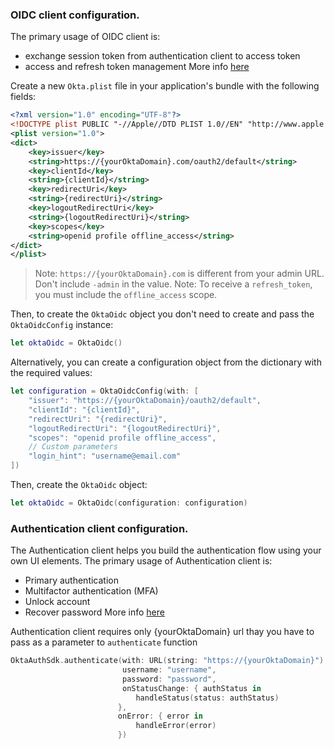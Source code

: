 ### OIDC client configuration.

The primary usage of OIDC client is:
- exchange session token from authentication client to access token
- access and refresh token management
More info [here](https://github.com/okta/okta-oidc-ios)

Create a new `Okta.plist` file in your application's bundle with the following fields:

```xml
<?xml version="1.0" encoding="UTF-8"?>
<!DOCTYPE plist PUBLIC "-//Apple//DTD PLIST 1.0//EN" "http://www.apple.com/DTDs/PropertyList-1.0.dtd">
<plist version="1.0">
<dict>
    <key>issuer</key>
    <string>https://{yourOktaDomain}.com/oauth2/default</string>
    <key>clientId</key>
    <string>{clientId}</string>
    <key>redirectUri</key>
    <string>{redirectUri}</string>
    <key>logoutRedirectUri</key>
    <string>{logoutRedirectUri}</string>
    <key>scopes</key>
    <string>openid profile offline_access</string>
</dict>
</plist>
```
> Note: `https://{yourOktaDomain}.com` is different from your admin URL. Don't include `-admin` in the value.
> Note: To receive a `refresh_token`, you must include the `offline_access` scope.

Then, to create the `OktaOidc` object you don't need to create and pass the `OktaOidcConfig` instance:

```swift
let oktaOidc = OktaOidc()
```

Alternatively, you can create a configuration object from the dictionary with the required values:

```swift
let configuration = OktaOidcConfig(with: [
    "issuer": "https://{yourOktaDomain}/oauth2/default",
    "clientId": "{clientId}",
    "redirectUri": "{redirectUri}",
    "logoutRedirectUri": "{logoutRedirectUri}",
    "scopes": "openid profile offline_access",
    // Custom parameters
    "login_hint": "username@email.com"
])
```

Then, create the `OktaOidc` object:
```swift
let oktaOidc = OktaOidc(configuration: configuration)
```

### Authentication client configuration.

The Authentication client helps you build the authentication flow using your own UI elements. The primary usage of Authentication client is:
- Primary authentication
- Multifactor authentication (MFA)
- Unlock account
- Recover password
More info [here](https://github.com/okta/okta-auth-swift)

Authentication client requires only {yourOktaDomain} url thay you have to pass as a parameter to `authenticate` function

```swift
OktaAuthSdk.authenticate(with: URL(string: "https://{yourOktaDomain}")!,
                         username: "username",
                         password: "password",
                         onStatusChange: { authStatus in
                            handleStatus(status: authStatus)
                        },
                        onError: { error in
                            handleError(error)
                        })
```

